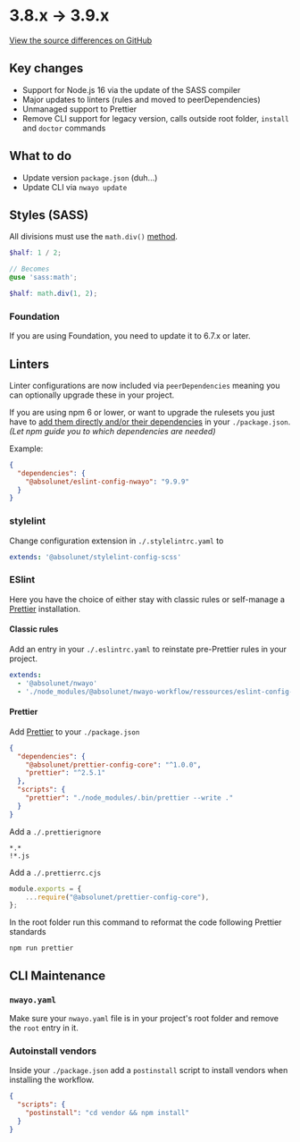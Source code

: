 # 3.8.x → 3.9.x
[View the source differences on GitHub](https://github.com/absolunet/nwayo/compare/3.8.0...3.9.0)

## Key changes
- Support for Node.js 16 via the update of the SASS compiler
- Major updates to linters (rules and moved to peerDependencies)
- Unmanaged support to Prettier
- Remove CLI support for legacy version, calls outside root folder, `install` and `doctor` commands



## What to do
- Update version `package.json` (duh...)
- Update CLI via `nwayo update`



## Styles (SASS)
All divisions must use the `math.div()` [method](https://sass-lang.com/documentation/modules/math#div).

```scss
$half: 1 / 2;

// Becomes
@use 'sass:math';

$half: math.div(1, 2);
```

### Foundation
If you are using Foundation, you need to update it to 6.7.x or later.





## Linters
Linter configurations are now included via `peerDependencies` meaning you can optionally upgrade these in your project.

If you are using npm 6 or lower, or want to upgrade the rulesets you just have to [add them directly and/or their dependencies](https://github.com/absolunet/nwayo/blob/production/packages/workflow/package.json) in your `./package.json`. *(Let npm guide you to which dependencies are needed)*

Example:
```json
{
  "dependencies": {
    "@absolunet/eslint-config-nwayo": "9.9.9"
  }
}
```

### stylelint
Change configuration extension in `./.stylelintrc.yaml` to
```yaml
extends: '@absolunet/stylelint-config-scss'
```

### ESlint
Here you have the choice of either stay with classic rules or self-manage a [Prettier](https://prettier.io/) installation.

#### Classic rules
Add an entry in your `./.eslintrc.yaml` to reinstate pre-Prettier rules in your project.

```yaml
extends:
  - '@absolunet/nwayo'
  - './node_modules/@absolunet/nwayo-workflow/ressources/eslint-config-pre-prettier.cjs'
```

#### Prettier
Add [Prettier](https://prettier.io/) to your `./package.json`
```json
{
  "dependencies": {
    "@absolunet/prettier-config-core": "^1.0.0",
    "prettier": "^2.5.1"
  },
  "scripts": {
    "prettier": "./node_modules/.bin/prettier --write ."
  }
}
```

Add a `./.prettierignore`
```
*.*
!*.js
```

Add a `./.prettierrc.cjs`
```js
module.exports = {
	...require("@absolunet/prettier-config-core"),
};
```

In the root folder run this command to reformat the code following Prettier standards
```shell
npm run prettier
```



## CLI Maintenance

### `nwayo.yaml`
Make sure your `nwayo.yaml` file is in your project's root folder and remove the `root` entry in it.

### Autoinstall vendors
Inside your `./package.json` add a `postinstall` script to install vendors when installing the workflow.

```json
{
  "scripts": {
    "postinstall": "cd vendor && npm install"
  }
}
```

